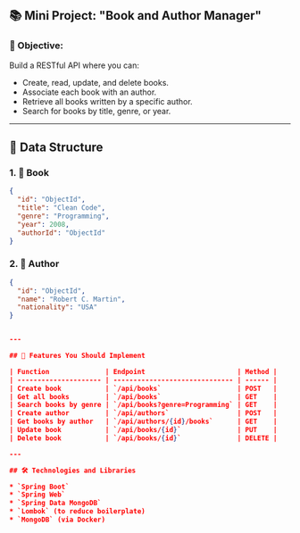 ﻿
## 📚 **Mini Project: "Book and Author Manager"**

### 🎯 Objective:

Build a RESTful API where you can:

* Create, read, update, and delete books.
* Associate each book with an author.
* Retrieve all books written by a specific author.
* Search for books by title, genre, or year.

---

## 🧱 Data Structure

### 1. 📘 **Book**

```json
{
  "id": "ObjectId",
  "title": "Clean Code",
  "genre": "Programming",
  "year": 2008,
  "authorId": "ObjectId"
}
```

### 2. 👤 **Author**

```json
{
  "id": "ObjectId",
  "name": "Robert C. Martin",
  "nationality": "USA"
}


---

## 🔧 Features You Should Implement

| Function              | Endpoint                       | Method |
| --------------------- | ------------------------------ | ------ |
| Create book           | `/api/books`                   | POST   |
| Get all books         | `/api/books`                   | GET    |
| Search books by genre | `/api/books?genre=Programming` | GET    |
| Create author         | `/api/authors`                 | POST   |
| Get books by author   | `/api/authors/{id}/books`      | GET    |
| Update book           | `/api/books/{id}`              | PUT    |
| Delete book           | `/api/books/{id}`              | DELETE |

---

## 🛠️ Technologies and Libraries

* `Spring Boot`
* `Spring Web`
* `Spring Data MongoDB`
* `Lombok` (to reduce boilerplate)
* `MongoDB` (via Docker)



